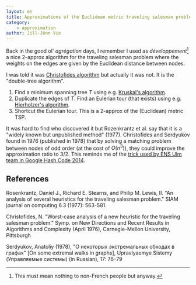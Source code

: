 ```yaml
---
layout: en
title: Approximations of the Euclidean metric traveling salesman problem
category:
    - approximation
author: Jill-Jênn Vie
---
```


Back in the good ol' *agrégation* days, I remember I used as *développement*[^1] a nice 2-approx algorithm for the traveling salesman problem where the weights on the edges are given by the Euclidean distance between nodes.

 [^1]: This must mean nothing to non-French people but anyway.

I was told it was [Christofides algorithm](https://en.wikipedia.org/wiki/Christofides_algorithm) but actually it was not. It is the "double-tree algorithm".

1. Find a minimum spanning tree $T$ using e.g. [Kruskal's algorithm](https://jilljenn.github.io/tryalgo/_modules/tryalgo/kruskal.html).
2. Duplicate the edges of $T$. Find an Eulerian tour (that exists) using e.g. [Hierholzer's algorithm](https://jilljenn.github.io/tryalgo/_modules/tryalgo/eulerian_tour.html).
3. Shortcut the Eulerian tour. This is a 2-approx of the (Euclidean) metric TSP.

It was hard to find who discovered it but Rozenkrantz et al. say that it is a "widely known but unpublished method" (1977). Christofides and Serdyukov found in 1976 (published in 1978) that by solving a matching problem between nodes of odd order (at the cost of $O(n^3)$), they could improve the approximation ratio to 3/2. This reminds me of the [trick used by ENS Ulm team in Google Hash Code 2014](https://a3nm.net/blog/google_hashcode_2014.html).

## References

Rosenkrantz, Daniel J., Richard E. Stearns, and Philip M. Lewis, II. "An analysis of several heuristics for the traveling salesman problem." SIAM journal on computing 6.3 (1977): 563-581.

Christofides, N. "Worst-case analysis of a new heuristic for the traveling salesman problem."
Symp. on New Directions and Recent Results in Algorithms and Complexity (April 1976),
Carnegie-Mellon University, Pittsburgh

Serdyukov, Anatoliy (1978), "О некоторых экстремальных обходах в графах" [On some extremal walks in graphs], Upravlyaemye Sistemy (Управляемые системы) (in Russian), 17: 76–79
